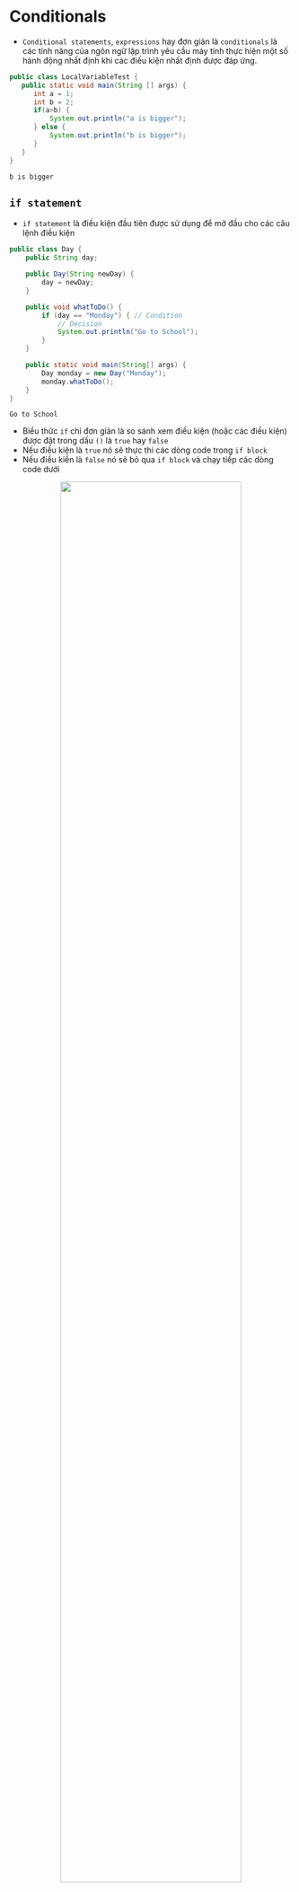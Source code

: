# Conditionals

- `Conditional statements`, `expressions` hay đơn giản là `conditionals` là các 
tính năng của ngôn ngữ lập trình yêu cầu máy tính thực hiện một số hành động nhất 
định khi các điều kiện nhất định được đáp ứng.

```java
public class LocalVariableTest {
   public static void main(String [] args) {
      int a = 1;
      int b = 2;
      if(a>b) {
          System.out.println("a is bigger");
      } else {
          System.out.println("b is bigger");
      }
   }
}
```

```shell
b is bigger
```

## `if statement`
- `if statement` là điều kiện đầu tiên được sử dụng để mở đầu cho các câu lệnh 
điều kiện

```java
public class Day {
    public String day;

    public Day(String newDay) {
        day = newDay;
    }

    public void whatToDo() {
        if (day == "Monday") { // Condition
            // Decision
            System.out.println("Go to School");
        }
    }

    public static void main(String[] args) {
        Day monday = new Day("Monday");
        monday.whatToDo();
    }
}
```

```shell
Go to School
```

- Biểu thức `if` chỉ đơn giản là so sánh xem điều kiện (hoặc các điều kiện) được 
đặt trong dấu `()` là `true` hay `false`
- Nếu điều kiện là `true` nó sẽ thực thi các dòng code trong `if block`
- Nếu điều kiền là `false` nó sẽ bỏ qua `if block` và chạy tiếp các dòng code dưới

<p align = "center">
    <img width = 80%  src="images/img.png">
</p>

## `else statement`
- Khi mà `if` hay tất cả `else if` đều trả về là false thì `else block` sẽ được executes

```java
public class Weather {
    public String weather;

    public Weather(String todayWeather) {
        weather = todayWeather;
    }

    public void whatToDo() {
        // 1st condition
        if (weather == "Sunny") {
            // Decision
            System.out.println("Read in the Library");
        } else {
            // Default Decision
            System.out.println("Get some Sleep");
        }
    }

    public static void main(String[] args) {
        Weather sunny = new Weather("Sunny");
        Weather storm = new Weather("Storm");
        sunny.whatToDo();
        storm.whatToDo();
    }
}
```

```shell
Read in the Library
Get some Sleep
```

<p align = "center">
    <img width = 80%  src="images/img_1.png">
</p>

## `else if statement`
- `else if` được dùng để check nhiều điều kiện cùng 1 lúc.

```java
public class Weather {
    public String weather;

    public Weather(String todayWeather) {
        weather = todayWeather;
    }

    public void whatToDo() {
        // 1st condition
        if (weather == " Sunny") {
            // Decision
            System.out.println("Read in the Library");
        }
        // 2nd condition
        else if (weather == "Raining") {
            //decision
            System.out.println("Read at Home");
        }
        // 3rd condition
        else if (weather == "Cloudy") {
            // Decision
            System.out.println("Read in the Garden");
        } else {
            // Default Decision
            System.out.println("Get some Sleep");
        }
    }

    public static void main(String[] args) {
        Weather sunny = new Weather("Sunny");
        Weather raining = new Weather("Raining");
        Weather cloudy = new Weather("Cloudy");
        Weather storm = new Weather("Storm");
        sunny.whatToDo();
        raining.whatToDo();
        cloudy.whatToDo();
        storm.whatToDo();
    }
}
```

```shell
Read in the Library
Read at Home
Read in the Garden
Get some Sleep
```

<p align = "center">
    <img width = 80%  src="images/img_3.png">
</p>

## `Nested if statement`
- là các `if block` bên trong 1 `if block` khác. Điều kiện để `inner` if block 
được thực thi là khi điều kiện của `outer` if block là `true`.

```java
public class Weather {
    public String weather;
    private String friend;

    public Weather(String todayWeather) {
        weather = todayWeather;
    }

    public void setFriend(String myFriend) {
        friend = myFriend;
    }

    public void whatToDo() {
        // 1st condition
        if (weather == "Sunny") {
            if (friend == "Dai") {
                // Decision
                System.out.println("Đi nét");
            } else {
                System.out.println("Read in the Library");
            }
        } else {
            // Default Decision
            System.out.println("Get some Sleep");
        }
    }

    public static void main(String[] args) {
        Weather sunny = new Weather("Sunny");
        Weather storm = new Weather("Storm");
        sunny.setFriend("Dai");
        sunny.whatToDo();
        storm.whatToDo();
    }
}
```

```shell
Đi nét
Get some Sleep
```

<p align = "center">
    <img width = 50% src="images/img_4.png">
</p>

## `Switch`
- `Switch` là một phiên bản khác của câu lệnh `if`. Nó làm cho code trông sạch hơn 
và dễ đọc hơn so với các câu lệnh điều kiện `if`, `else if` và `else`
- Trong `switch expression`, mỗi block được kết thúc bằng một từ khóa `break`. Các 
câu lệnh trong `switch` được expressed với `cases`.

```java
public class Day {
    public int day;

    public Day(int date) {
        day = date;
    }

    public void whatToDo() {
        switch (day) {
            case 1:
                Console.WriteLine("Read in the Library");
                break;
            case 2:
                Console.WriteLine("Read at Home");
                break;
            case 3:
                Console.WriteLine("Read in the Garden");
                break;
            default:
                Console.WriteLine("Get some Sleep");
                break;
        }
    }

    public static void main(String[] args) {
        Day day1 = new Day(3);
        day1.whatToDo();
    }
}
```

```shell
Read in the Garden
```

<p align = "center">
    <img src="images/img_5.png">
</p>